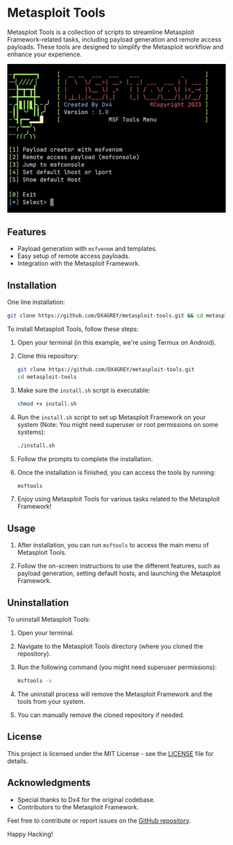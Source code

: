 # Metasploit Tools

Metasploit Tools is a collection of scripts to streamline Metasploit Framework-related tasks, including payload generation and remote access payloads. These tools are designed to simplify the Metasploit workflow and enhance your experience.

![Metasploit Tools](screenshots.jpg)

## Features

- Payload generation with `msfvenom` and templates.
- Easy setup of remote access payloads.
- Integration with the Metasploit Framework.

## Installation

One line installation:
   ```bash
   git clone https://github.com/DX4GREY/metasploit-tools.git && cd metasploit-tools && bash install.sh
   ```

To install Metasploit Tools, follow these steps:

1. Open your terminal (in this example, we're using Termux on Android).

2. Clone this repository:
   ```bash
   git clone https://github.com/DX4GREY/metasploit-tools.git
   cd metasploit-tools
   ```

3. Make sure the `install.sh` script is executable:
   ```bash
   chmod +x install.sh
   ```

4. Run the `install.sh` script to set up Metasploit Framework on your system (Note: You might need superuser or root permissions on some systems):

   ```bash
   ./install.sh
   ```

5. Follow the prompts to complete the installation.

6. Once the installation is finished, you can access the tools by running:

   ```bash
   msftools
   ```

7. Enjoy using Metasploit Tools for various tasks related to the Metasploit Framework!

## Usage

1. After installation, you can run `msftools` to access the main menu of Metasploit Tools.

2. Follow the on-screen instructions to use the different features, such as payload generation, setting default hosts, and launching the Metasploit Framework.

## Uninstallation

To uninstall Metasploit Tools:

1. Open your terminal.

2. Navigate to the Metasploit Tools directory (where you cloned the repository).

3. Run the following command (you might need superuser permissions):

   ```bash
   msftools -u
   ```

4. The uninstall process will remove the Metasploit Framework and the tools from your system.

5. You can manually remove the cloned repository if needed.

## License

This project is licensed under the MIT License - see the [LICENSE](LICENSE) file for details.

## Acknowledgments

- Special thanks to Dx4 for the original codebase.
- Contributors to the Metasploit Framework.

Feel free to contribute or report issues on the [GitHub repository](https://github.com/yourusername/metasploit-tools).

Happy Hacking!